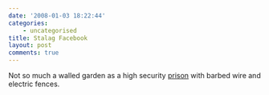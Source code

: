 ```yaml
---
date: '2008-01-03 18:22:44'
categories:
    - uncategorised
title: Stalag Facebook
layout: post
comments: true
---
```


Not so much a walled garden as a high security
[prison](http://scobleizer.com/2008/01/03/ive-been-kicked-off-of-facebook/)
with barbed wire and electric fences.
